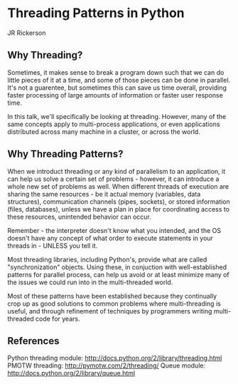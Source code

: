 Threading Patterns in Python
============================
JR Rickerson

Why Threading?
--------------
Sometimes, it makes sense to break a program down such that we can do little
pieces of it at a time, and some of those pieces can be done in parallel. It's
not a guarentee, but sometimes this can save us time overall, providing faster
processing of large amounts of information or faster user response time.

In this talk, we'll specifically be looking at threading.  However, many of
the same concepts apply to multi-process applications, or even applications
distributed across many machine in a cluster, or across the world.

Why Threading Patterns?
-----------------------
When we introduct threading or any kind of parallelism to an application, it
can help us solve a certain set of problems - however, it can introduce a whole
new set of problems as well.  When different threads of execution are sharing
the same resources - be it actual memory (variables, data structures),
communication channels (pipes, sockets), or stored information (files,
databases), unless we have a plan in place for coordinating access to these
resources, unintended behavior can occur.

Remember - the interpreter doesn't know what you intended, and the OS doesn't
have any concept of what order to execute statements in your threads in -
UNLESS you tell it.

Most threading libraries, including Python's, provide what are called
"synchronization" objects.  Using these, in conjuction with well-established
patterns for parallel process, can help us avoid or at least minimize many of 
the issues we could run into in the multi-threaded world.

Most of these patterns have been established because they continually crop up
as good solutions to common problems where multi-threading is useful, and
through refinement of techniques by programmers writing multi-threaded code
for years.

References
----------
Python threading module: http://docs.python.org/2/library/threading.html
PMOTW threading: http://pymotw.com/2/threading/
Queue module: http://docs.python.org/2/library/queue.html

